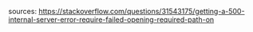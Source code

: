 
sources:
https://stackoverflow.com/questions/31543175/getting-a-500-internal-server-error-require-failed-opening-required-path-on 
